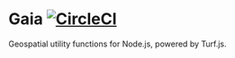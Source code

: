 # Gaia [![CircleCI](https://circleci.com/gh/andrewscwei/gaia.svg?style=svg)](https://circleci.com/gh/andrewscwei/gaia)

Geospatial utility functions for Node.js, powered by Turf.js.

